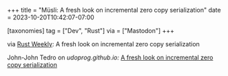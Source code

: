 +++
title = "Müsli: A fresh look on incremental zero copy serialization"
date = 2023-10-20T10:42:07-07:00

[taxonomies]
tag = ["Dev", "Rust"]
via = ["Mastodon"]
+++

via [Rust Weekly](https://mastodon.social/@rust_discussions/111267539265916431): A fresh look on incremental zero copy serialization

<!-- more -->

John-John Tedro on _udoprog.github.io:_ [A fresh look on incremental zero copy serialization](https://udoprog.github.io/rust/2023-10-19/musli-zerocopy.html)
